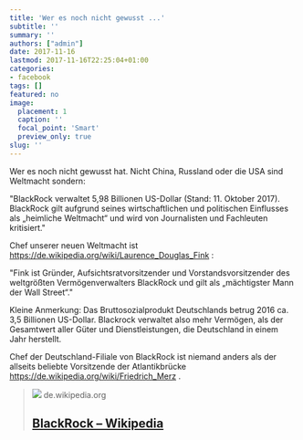 ```yaml
---
title: 'Wer es noch nicht gewusst ...'
subtitle: ''
summary: ''
authors: ["admin"]
date: 2017-11-16
lastmod: 2017-11-16T22:25:04+01:00
categories:
- facebook
tags: []
featured: no
image:
  placement: 1
  caption: ''
  focal_point: 'Smart'
  preview_only: true
slug: ''
---
```

Wer es noch nicht gewusst hat. Nicht China, Russland oder die USA sind Weltmacht sondern:

 "BlackRock verwaltet 5,98 Billionen US-Dollar (Stand: 11. Oktober 2017). BlackRock gilt aufgrund seines wirtschaftlichen und politischen Einflusses als „heimliche Weltmacht“ und wird von Journalisten und Fachleuten kritisiert."

Chef unserer neuen Weltmacht ist
https://de.wikipedia.org/wiki/Laurence_Douglas_Fink :

"Fink ist Gründer, Aufsichtsratvorsitzender und Vorstandsvorsitzender des weltgrößten Vermögenverwalters BlackRock und gilt als „mächtigster Mann der Wall Street“."

Kleine Anmerkung: Das Bruttosozialprodukt Deutschlands betrug 2016 ca. 3,5 Billionen US-Dollar. Blackrock verwaltet also mehr Vermögen, als der Gesamtwert aller Güter und Dienstleistungen, die Deutschland in einem Jahr herstellt.

Chef der Deutschland-Filiale von BlackRock ist niemand anders als der allseits beliebte Vorsitzende der Atlantikbrücke https://de.wikipedia.org/wiki/Friedrich_Merz .
> [![](https://de.wikipedia.org//upload.wikimedia.org/wikipedia/commons/thumb/e/ea/Disambig-dark.svg/25px-Disambig-dark.svg.png)](https://de.wikipedia.org/wiki/BlackRock)
> de.wikipedia.org
> ## [BlackRock – Wikipedia](https://de.wikipedia.org/wiki/BlackRock)
>
>


